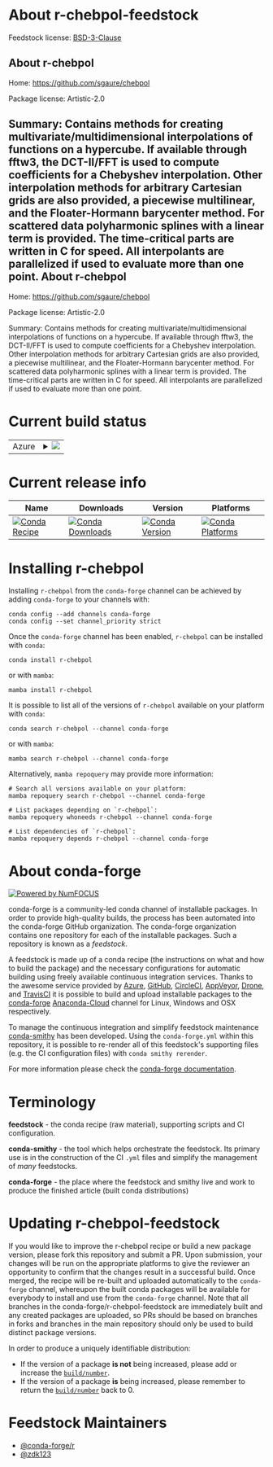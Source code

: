 About r-chebpol-feedstock
=========================

Feedstock license: [BSD-3-Clause](https://github.com/conda-forge/r-chebpol-feedstock/blob/main/LICENSE.txt)

About r-chebpol
---------------

Home: https://github.com/sgaure/chebpol

Package license: Artistic-2.0

Summary: Contains methods for creating multivariate/multidimensional interpolations of functions on a hypercube. If available through fftw3, the DCT-II/FFT is used to compute coefficients for a Chebyshev interpolation. Other interpolation methods for arbitrary Cartesian grids are also provided, a piecewise multilinear, and the Floater-Hormann barycenter method. For scattered data polyharmonic splines with a linear term is provided. The time-critical parts are written in C for speed. All interpolants are parallelized if used to evaluate more than one point.
About r-chebpol
---------------

Home: https://github.com/sgaure/chebpol

Package license: Artistic-2.0

Summary: Contains methods for creating multivariate/multidimensional interpolations of functions on a hypercube. If available through fftw3, the DCT-II/FFT is used to compute coefficients for a Chebyshev interpolation. Other interpolation methods for arbitrary Cartesian grids are also provided, a piecewise multilinear, and the Floater-Hormann barycenter method. For scattered data polyharmonic splines with a linear term is provided. The time-critical parts are written in C for speed. All interpolants are parallelized if used to evaluate more than one point.

Current build status
====================


<table>
    
  <tr>
    <td>Azure</td>
    <td>
      <details>
        <summary>
          <a href="https://dev.azure.com/conda-forge/feedstock-builds/_build/latest?definitionId=12670&branchName=main">
            <img src="https://dev.azure.com/conda-forge/feedstock-builds/_apis/build/status/r-chebpol-feedstock?branchName=main">
          </a>
        </summary>
        <table>
          <thead><tr><th>Variant</th><th>Status</th></tr></thead>
          <tbody><tr>
              <td>linux_64_r_base4.2</td>
              <td>
                <a href="https://dev.azure.com/conda-forge/feedstock-builds/_build/latest?definitionId=12670&branchName=main">
                  <img src="https://dev.azure.com/conda-forge/feedstock-builds/_apis/build/status/r-chebpol-feedstock?branchName=main&jobName=linux&configuration=linux%20linux_64_r_base4.2" alt="variant">
                </a>
              </td>
            </tr><tr>
              <td>linux_64_r_base4.3</td>
              <td>
                <a href="https://dev.azure.com/conda-forge/feedstock-builds/_build/latest?definitionId=12670&branchName=main">
                  <img src="https://dev.azure.com/conda-forge/feedstock-builds/_apis/build/status/r-chebpol-feedstock?branchName=main&jobName=linux&configuration=linux%20linux_64_r_base4.3" alt="variant">
                </a>
              </td>
            </tr><tr>
              <td>osx_64_r_base4.2</td>
              <td>
                <a href="https://dev.azure.com/conda-forge/feedstock-builds/_build/latest?definitionId=12670&branchName=main">
                  <img src="https://dev.azure.com/conda-forge/feedstock-builds/_apis/build/status/r-chebpol-feedstock?branchName=main&jobName=osx&configuration=osx%20osx_64_r_base4.2" alt="variant">
                </a>
              </td>
            </tr><tr>
              <td>osx_64_r_base4.3</td>
              <td>
                <a href="https://dev.azure.com/conda-forge/feedstock-builds/_build/latest?definitionId=12670&branchName=main">
                  <img src="https://dev.azure.com/conda-forge/feedstock-builds/_apis/build/status/r-chebpol-feedstock?branchName=main&jobName=osx&configuration=osx%20osx_64_r_base4.3" alt="variant">
                </a>
              </td>
            </tr><tr>
              <td>win_64</td>
              <td>
                <a href="https://dev.azure.com/conda-forge/feedstock-builds/_build/latest?definitionId=12670&branchName=main">
                  <img src="https://dev.azure.com/conda-forge/feedstock-builds/_apis/build/status/r-chebpol-feedstock?branchName=main&jobName=win&configuration=win%20win_64_" alt="variant">
                </a>
              </td>
            </tr>
          </tbody>
        </table>
      </details>
    </td>
  </tr>
</table>

Current release info
====================

| Name | Downloads | Version | Platforms |
| --- | --- | --- | --- |
| [![Conda Recipe](https://img.shields.io/badge/recipe-r--chebpol-green.svg)](https://anaconda.org/conda-forge/r-chebpol) | [![Conda Downloads](https://img.shields.io/conda/dn/conda-forge/r-chebpol.svg)](https://anaconda.org/conda-forge/r-chebpol) | [![Conda Version](https://img.shields.io/conda/vn/conda-forge/r-chebpol.svg)](https://anaconda.org/conda-forge/r-chebpol) | [![Conda Platforms](https://img.shields.io/conda/pn/conda-forge/r-chebpol.svg)](https://anaconda.org/conda-forge/r-chebpol) |

Installing r-chebpol
====================

Installing `r-chebpol` from the `conda-forge` channel can be achieved by adding `conda-forge` to your channels with:

```
conda config --add channels conda-forge
conda config --set channel_priority strict
```

Once the `conda-forge` channel has been enabled, `r-chebpol` can be installed with `conda`:

```
conda install r-chebpol
```

or with `mamba`:

```
mamba install r-chebpol
```

It is possible to list all of the versions of `r-chebpol` available on your platform with `conda`:

```
conda search r-chebpol --channel conda-forge
```

or with `mamba`:

```
mamba search r-chebpol --channel conda-forge
```

Alternatively, `mamba repoquery` may provide more information:

```
# Search all versions available on your platform:
mamba repoquery search r-chebpol --channel conda-forge

# List packages depending on `r-chebpol`:
mamba repoquery whoneeds r-chebpol --channel conda-forge

# List dependencies of `r-chebpol`:
mamba repoquery depends r-chebpol --channel conda-forge
```


About conda-forge
=================

[![Powered by
NumFOCUS](https://img.shields.io/badge/powered%20by-NumFOCUS-orange.svg?style=flat&colorA=E1523D&colorB=007D8A)](https://numfocus.org)

conda-forge is a community-led conda channel of installable packages.
In order to provide high-quality builds, the process has been automated into the
conda-forge GitHub organization. The conda-forge organization contains one repository
for each of the installable packages. Such a repository is known as a *feedstock*.

A feedstock is made up of a conda recipe (the instructions on what and how to build
the package) and the necessary configurations for automatic building using freely
available continuous integration services. Thanks to the awesome service provided by
[Azure](https://azure.microsoft.com/en-us/services/devops/), [GitHub](https://github.com/),
[CircleCI](https://circleci.com/), [AppVeyor](https://www.appveyor.com/),
[Drone](https://cloud.drone.io/welcome), and [TravisCI](https://travis-ci.com/)
it is possible to build and upload installable packages to the
[conda-forge](https://anaconda.org/conda-forge) [Anaconda-Cloud](https://anaconda.org/)
channel for Linux, Windows and OSX respectively.

To manage the continuous integration and simplify feedstock maintenance
[conda-smithy](https://github.com/conda-forge/conda-smithy) has been developed.
Using the ``conda-forge.yml`` within this repository, it is possible to re-render all of
this feedstock's supporting files (e.g. the CI configuration files) with ``conda smithy rerender``.

For more information please check the [conda-forge documentation](https://conda-forge.org/docs/).

Terminology
===========

**feedstock** - the conda recipe (raw material), supporting scripts and CI configuration.

**conda-smithy** - the tool which helps orchestrate the feedstock.
                   Its primary use is in the construction of the CI ``.yml`` files
                   and simplify the management of *many* feedstocks.

**conda-forge** - the place where the feedstock and smithy live and work to
                  produce the finished article (built conda distributions)


Updating r-chebpol-feedstock
============================

If you would like to improve the r-chebpol recipe or build a new
package version, please fork this repository and submit a PR. Upon submission,
your changes will be run on the appropriate platforms to give the reviewer an
opportunity to confirm that the changes result in a successful build. Once
merged, the recipe will be re-built and uploaded automatically to the
`conda-forge` channel, whereupon the built conda packages will be available for
everybody to install and use from the `conda-forge` channel.
Note that all branches in the conda-forge/r-chebpol-feedstock are
immediately built and any created packages are uploaded, so PRs should be based
on branches in forks and branches in the main repository should only be used to
build distinct package versions.

In order to produce a uniquely identifiable distribution:
 * If the version of a package **is not** being increased, please add or increase
   the [``build/number``](https://docs.conda.io/projects/conda-build/en/latest/resources/define-metadata.html#build-number-and-string).
 * If the version of a package **is** being increased, please remember to return
   the [``build/number``](https://docs.conda.io/projects/conda-build/en/latest/resources/define-metadata.html#build-number-and-string)
   back to 0.

Feedstock Maintainers
=====================

* [@conda-forge/r](https://github.com/conda-forge/r/)
* [@zdk123](https://github.com/zdk123/)

